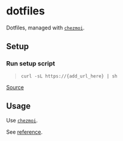 # dotfiles

Dotfiles, managed with [`chezmoi`](https://github.com/twpayne/chezmoi).

## Setup ##

### Run setup script ###
> `curl -sL https://{add_url_here} | sh`

[Source](SETUP_SCRIPT.md)

## Usage ##

Use [`chezmoi`](https://github.com/twpayne/chezmoi).

See [reference](https://www.chezmoi.io/docs/reference/).
